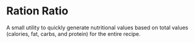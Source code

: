 # Ration Ratio

A small utility to quickly generate nutritional values based on total values (calories, fat, carbs, and protein) for the entire recipe.
